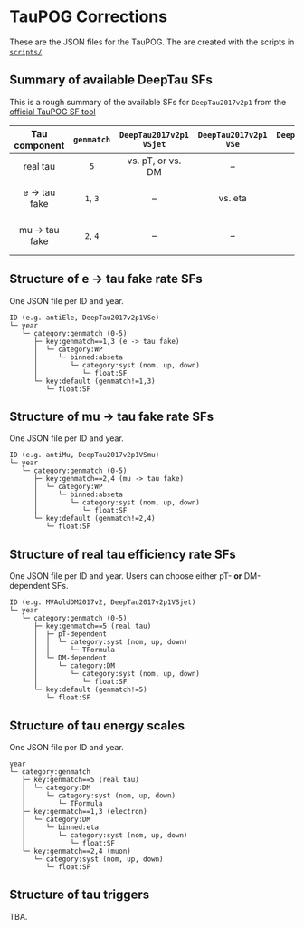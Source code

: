 # TauPOG Corrections

These are the JSON files for the TauPOG. The are created with the scripts in [`scripts/`](../../scripts).


## Summary of available DeepTau SFs

This is a rough summary of the available SFs for `DeepTau2017v2p1` from the [official TauPOG SF tool](https://github.com/cms-tau-pog/TauIDSFs/tree/master/data)

| Tau component  | `genmatch`  | `DeepTau2017v2p1` `VSjet`  | `DeepTau2017v2p1` `VSe`  | `DeepTau2017v2p1` `VSmu`  | energy scale   |
|:--------------:|:-----------:|:--------------------------:|:------------------------:|:-------------------------:|:--------------:|
| real tau       | `5`         | vs. pT, or vs. DM          | –                        | –                         | vs. DM         |
| e -> tau fake  | `1`, `3`    | –                          | vs. eta                  | –                         | vs. DM and eta |
| mu -> tau fake | `2`, `4`    | –                          | –                        | vs. eta                   | – (±1% unc.)   |


## Structure of e -> tau fake rate SFs
One JSON file per ID and year.
```
ID (e.g. antiEle, DeepTau2017v2p1VSe)
└─ year
   └─ category:genmatch (0-5)
      ├─ key:genmatch==1,3 (e -> tau fake)
      │  └─ category:WP
      │     └─ binned:abseta
      │        └─ category:syst (nom, up, down)
      │           └─ float:SF
      └─ key:default (genmatch!=1,3)
         └─ float:SF
```


## Structure of mu -> tau fake rate SFs
One JSON file per ID and year.
```
ID (e.g. antiMu, DeepTau2017v2p1VSmu)
└─ year
   └─ category:genmatch (0-5)
      ├─ key:genmatch==2,4 (mu -> tau fake)
      │  └─ category:WP
      │     └─ binned:abseta
      │        └─ category:syst (nom, up, down)
      │           └─ float:SF
      └─ key:default (genmatch!=2,4)
         └─ float:SF
```


## Structure of real tau efficiency rate SFs
One JSON file per ID and year.
Users can choose either pT- __or__ DM-dependent SFs.
```
ID (e.g. MVAoldDM2017v2, DeepTau2017v2p1VSjet)
└─ year
   └─ category:genmatch (0-5)
      ├─ key:genmatch==5 (real tau)
      │  ├─ pT-dependent
      │  │  └─ category:syst (nom, up, down)
      │  │     └─ TFormula
      │  └─ DM-dependent
      │     └─ category:DM
      │        └─ category:syst (nom, up, down)
      │           └─ float:SF
      └─ key:default (genmatch!=5)
         └─ float:SF
```


## Structure of tau energy scales
One JSON file per ID and year.
```
year
└─ category:genmatch
   ├─ key:genmatch==5 (real tau)
   │  └─ category:DM
   │     └─ category:syst (nom, up, down)
   │        └─ TFormula
   ├─ key:genmatch==1,3 (electron)
   │  └─ category:DM
   │     └─ binned:eta
   │        └─ category:syst (nom, up, down)
   │           └─ float:SF
   └─ key:genmatch==2,4 (muon)
      └─ category:syst (nom, up, down)
         └─ float:SF
```


## Structure of tau triggers
TBA.

